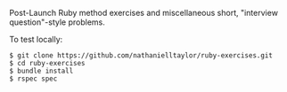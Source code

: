 Post-Launch Ruby method exercises and miscellaneous short, "interview question"-style problems.

To test locally:
```
$ git clone https://github.com/nathanielltaylor/ruby-exercises.git
$ cd ruby-exercises
$ bundle install
$ rspec spec
```
